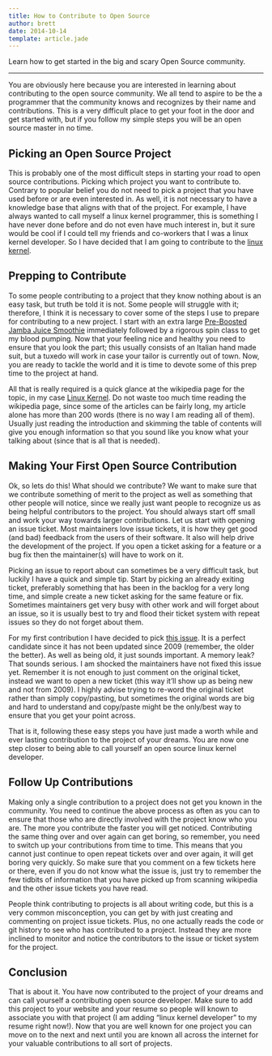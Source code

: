 ```yaml
---
title: How to Contribute to Open Source
author: brett
date: 2014-10-14
template: article.jade
---
```


Learn how to get started in the big and scary Open Source community.

---

You are obviously here because you are interested in learning about contributing to the
open source community. We all tend to aspire to be the a programmer that the community
knows and recognizes by their name and contributions. This is a very difficult place to
get your foot in the door and get started with, but if you follow my simple steps you
will be an open source master in no time.

## Picking an Open Source Project
This is probably one of the most difficult steps in starting your road to open source
contributions. Picking which project you want to contribute to. Contrary to popular
belief you do not need to pick a project that you have used before or are even interested
in. As well, it is not necessary to have a knowledge base that aligns with that of the
project. For example, I have always wanted to call myself a linux kernel programmer,
this is something I have never done before and do not even have much interest in, but
it sure would be cool if I could tell my friends and co-workers that I was a linux kernel
developer. So I have decided that I am going to contribute to the [linux kernel](https://www.kernel.org/).

## Prepping to Contribute
To some people contributing to a project that they know nothing about is an easy task,
but truth be told it is not. Some people will struggle with it; therefore, I think it
is necessary to cover some of the steps I use to prepare for contributing to a new project.
I start with an extra large [Pre-Boosted Jamba Juice Smoothie](http://www.jambajuice.com/menu-and-nutrition/menu/smoothies/pre-boosted)
immediately followed by a rigorous spin class to get my blood pumping. Now that your feeling
nice and healthy you need to ensure that you look the part; this usually consists of an
Italian hand made suit, but a tuxedo will work in case your tailor is currently out of town.
Now, you are ready to tackle the world and it is time to devote some of this prep time to the
project at hand.

All that is really required is a quick glance at the wikipedia page for the topic, in my case
[Linux Kernel](http://en.wikipedia.org/wiki/Linux_kernel). Do not waste too much time reading
the wikipedia page, since some of the articles can be fairly long, my article alone has more
than 200 words (there is no way I am reading all of them). Usually just reading the introduction
and skimming the table of contents will give you enough information so that you sound like you know
what your talking about (since that is all that is needed).

## Making Your First Open Source Contribution
Ok, so lets do this! What should we contribute? We want to make sure that we contribute something
of merit to the project as well as something that other people will notice, since we really just
want people to recognize us as being helpful contributors to the project. You should always start
off small and work your way towards larger contributions. Let us start with opening an issue ticket.
Most maintainers love issue tickets, it is how they get good (and bad) feedback from the users of
their software. It also will help drive the development of the project. If you open a ticket
asking for a feature or a bug fix then the maintainer(s) will have to work on it.

Picking an issue to report about can sometimes be a very difficult task, but luckily I have a quick
and simple tip. Start by picking an already exiting ticket, preferably something that has been in
the backlog for a very long time, and simple create a new ticket asking for the same feature or
fix. Sometimes maintainers get very busy with other work and will forget about an issue, so it is
usually best to try and flood their ticket system with repeat issues so they do not forget about them.

For my first contribution I have decided to pick [this issue](https://bugzilla.kernel.org/show_bug.cgi?id=13868).
It is a perfect candidate since it has not been updated since 2009 (remember, the older the better).
As well as being old, it just sounds important. A memory leak? That sounds serious. I am shocked the
maintainers have not fixed this issue yet. Remember it is not enough to just comment on the original
ticket, instead we want to open a new ticket (this way it’ll show up as being new and not from 2009).
I highly advise trying to re-word the original ticket rather than simply copy/pasting, but sometimes
the original words are big and hard to understand and copy/paste might be the only/best way to ensure
that you get your point across.

That is it, following these easy steps you have just made a worth while and ever lasting contribution
to the project of your dreams. You are now one step closer to being able to call yourself an open
source linux kernel developer.

## Follow Up Contributions
Making only a single contribution to a project does not get you known in the community. You need to
continue the above process as often as you can to ensure that those who are directly involved with
the project know who you are.  The more you contribute the faster you will get noticed. Contributing
the same thing over and over again can get boring, so remember, you need to switch up your
contributions from time to time. This means that you cannot just continue to open repeat tickets
over and over again, it will get boring very quickly. So make sure that you comment on a few tickets
here or there, even if you do not know what the issue is, just try to remember the few tidbits of
information that you have picked up from scanning wikipedia and the other issue tickets you have read.

People think contributing to projects is all about writing code, but this is a very common misconception,
you can get by with just creating and commenting on project issue tickets. Plus, no one actually reads the
code or git history to see who has contributed to a project. Instead they are more inclined to monitor and
notice the contributors to the issue or ticket system for the project.

## Conclusion
That is about it. You have now contributed to the project of your dreams and can call yourself a contributing
open source developer. Make sure to add this project to your website and your resume so people will known to
associate you with that project (I am adding “linux kernel developer” to my resume right now!). Now that you
are well known for one project you can move on to the next and next until you are known all across the internet
for your valuable contributions to all sort of projects.
